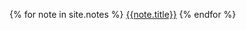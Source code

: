 <!-- {% for note in site.notes %}
    <a href="{{ note.url }}">{{ note.title }}</a>
{% endfor %} -->

{% for note in site.notes %}
[{{note.title}}]({{note.url}})
{% endfor %}